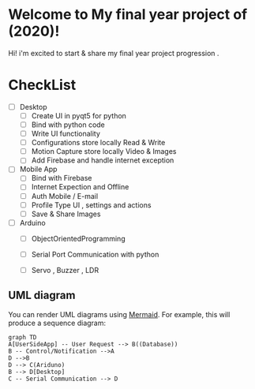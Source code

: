 # Welcome to My final year project of (2020)!

Hi! i'm excited to start & share my final year project progression .

# CheckList

- [ ] Desktop
    - [ ] Create UI in pyqt5 for python
    - [ ] Bind with python code 
    - [ ] Write UI functionality 
    - [ ] Configurations store locally Read & Write
    - [ ] Motion Capture store locally Video & Images
    - [ ] Add Firebase and handle internet exception
- [ ] Mobile App
    - [ ] Bind with Firebase
    - [ ] Internet Expection and Offline 
    - [ ] Auth Mobile / E-mail
    - [ ] Profile Type UI , settings and actions 
    - [ ] Save & Share Images 
- [ ]  Arduino
    - [ ] ObjectOrientedProgramming 
    - [ ] Serial Port Communication with python
    - [ ] Servo , Buzzer  , LDR 



## UML diagram

You can render UML diagrams using [Mermaid](https://mermaidjs.github.io/). For example, this will produce a sequence diagram:

```mermaid
graph TD
A[UserSideApp] -- User Request --> B((Database))
B -- Control/Notification -->A
D -->B
D --> C(Ariduno)
B --> D[Desktop]
C -- Serial Communication --> D
```